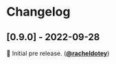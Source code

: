 # Changelog


## [0.9.0] - 2022-09-28

🌱 Initial pre release. ([**@racheldotey**](https://github.com/racheldotey))